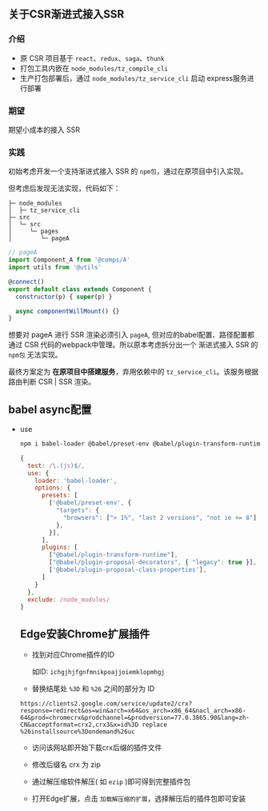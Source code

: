 ## 关于CSR渐进式接入SSR

### 介绍
- 原 CSR 项目基于 `react`、`redux`、`saga`、`thunk`
- 打包工具内嵌在 `node_modules/tz_compile_cli`
- 生产打包部署后，通过 `node_modules/tz_service_cli` 启动 express服务进行部署

### 期望
期望小成本的接入 SSR

### 实践
初始考虑开发一个支持渐进式接入 SSR 的 `npm包`，通过在原项目中引入实现。

但考虑后发现无法实现，代码如下：
```
├─ node_modules
│  ├─ tz_service_cli
├─ src
│  └─ src
│     └─ pages
│        └─ pageA
```

```javascript
// pageA
import Component_A from '@comps/A'
import utils from '@utils'

@connect()
export default class extends Component {
  constructor(p) { super(p) }

  async componentWillMount() {}
}
```
想要对 pageA 进行 SSR 渲染必须引入 `pageA`, 但对应的babel配置、路径配置都通过 CSR 代码的webpack中管理。所以原本考虑拆分出一个 渐进式接入 SSR 的 `npm包` 无法实现。

最终方案定为 **在原项目中搭建服务**，弃用依赖中的 `tz_service_cli`。该服务根据路由判断 CSR | SSR 渲染。



## babel async配置
- use
  ```bash
  npm i babel-loader @babel/preset-env @babel/plugin-transform-runtime @babel/plugin-proposal-class-properties -D
  ```

  ```javascript
  {
    test: /\.(js)$/,
    use: {
      loader: 'babel-loader',
      options: {
        presets: [
          ['@babel/preset-env', {
            "targets": {
              "browsers": ["> 1%", "last 2 versions", "not ie <= 8"]
            },
          }],
        ],
        plugins: [
          ["@babel/plugin-transform-runtime"],
          ["@babel/plugin-proposal-decorators", { "legacy": true }],
          ['@babel/plugin-proposal-class-properties'],
        ]
      }
    },
    exclude: /node_modules/
  }
  ```

  ## Edge安装Chrome扩展插件
  - 找到对应Chrome插件的ID

    如ID: `ichgjhjfgnfmnikpoajjoiemklopmhgj`

  - 替换结尾处 `%3D` 和 `%26` 之间的部分为 ID
  ```
  https://clients2.google.com/service/update2/crx?response=redirect&os=win&arch=x64&os_arch=x86_64&nacl_arch=x86-64&prod=chromecrx&prodchannel=&prodversion=77.0.3865.90&lang=zh-CN&acceptformat=crx2,crx3&x=id%3D replace %26installsource%3Dondemand%26uc
  ```

  - 访问该网站即开始下载crx后缀的插件文件

  - 修改后缀名 crx 为 zip

  - 通过解压缩软件解压( 如 `ezip` )即可得到完整插件包

  - 打开Edge扩展，点击 `加载解压缩的扩展`，选择解压后的插件包即可安装